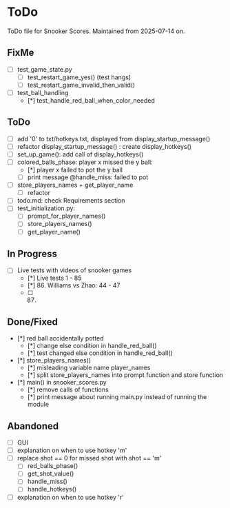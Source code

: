 # ToDo
ToDo file for Snooker Scores. Maintained from 2025-07-14 on.

## FixMe
- [ ] test_game_state.py
    - [ ] test_restart_game_yes() (test hangs)
    - [ ] test_restart_game_invalid_then_valid()
- [ ] test_ball_handling
    - [*] test_handle_red_ball_when_color_needed

## ToDo
- [ ] add '0' to txt/hotkeys.txt, displayed from display_startup_message()
- [ ] refactor display_startup_message() : create display_hotkeys()
- [ ] set_up_game(): add call of display_hotkeys()
- [ ] colored_balls_phase: player x missed the y ball:
    - [*] player x failed to pot the y ball
    - [ ] print message @handle_miss: failed to pot
- [ ] store_players_names + get_player_name
    - [ ] refactor
- [ ] todo.md: check Requirements section
- [ ] test_initialization.py:
    - [ ] prompt_for_player_names()
    - [ ] store_players_names()
    - [ ] get_player_name()

## In Progress
- [ ] Live tests with videos of snooker games
    - [*] Live tests 1 - 85
    - [*] 86. Williams vs Zhao: 44 - 47
    - [ ] 87. 

## Done/Fixed
- [*] red ball accidentally potted
    - [*] change else condition in handle_red_ball()
    - [*] test changed else condition in handle_red_ball()
- [*] store_players_names()
    - [*] misleading variable name player_names
    - [*] split store_players_names into prompt function and store function
- [*] main() in snooker_scores.py
    - [*] remove calls of functions
    - [*] print message about running main.py instead of running the module

## Abandoned
- [ ] GUI
- [ ] explanation on when to use hotkey 'm'
- [ ] replace shot == 0 for missed shot with shot == 'm'
    - [ ] red_balls_phase()
    - [ ] get_shot_value()
    - [ ] handle_miss()
    - [ ] handle_hotkeys()
- [ ] explanation on when to use hotkey 'r'
